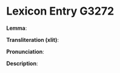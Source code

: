 # Lexicon Entry G3272

**Lemma**: 

**Transliteration (xlit)**: 

**Pronunciation**: 

**Description**:

